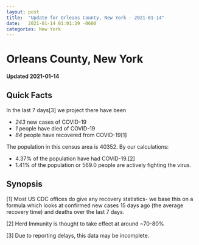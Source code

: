 ```yaml
---
layout: post
title:  "Update for Orleans County, New York - 2021-01-14"
date:   2021-01-14 01:01:29 -0600
categories: New York
---
```


# Orleans County, New York
#### Updated 2021-01-14

## Quick Facts

In the last 7 days[3] we project there have been
- *243* new cases of COVID-19
- *1* people have died of COVID-19
- *84* people have recovered from COVID-19[1]

The population in this census area is 40352. By our calculations:
- 4.37% of the population have had COVID-19.[2]
- 1.41% of the population or 569.0 people are actively fighting the virus.

## Synopsis




[1] Most US CDC offices do give any recovery statistics- we base this on a formula which looks at confirmed new cases
15 days ago (the average recovery time) and deaths over the last 7 days.

[2] Herd Immunity is thought to take effect at around ~70-80%

[3] Due to reporting delays, this data may be incomplete.
 
    